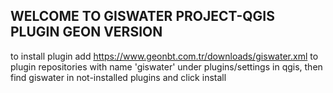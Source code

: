 ## WELCOME TO GISWATER PROJECT-QGIS PLUGIN GEON VERSION

to install plugin add https://www.geonbt.com.tr/downloads/giswater.xml to plugin repositories with name 'giswater' under plugins/settings in qgis, then find giswater in not-installed plugins and click install
